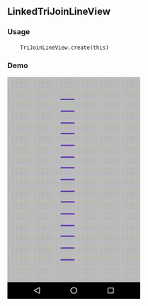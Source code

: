 ## LinkedTriJoinLineView

### Usage
```
    TriJoinLineView.create(this)
```

### Demo

<img src="https://github.com/Anwesh43/LinkedTriJoinLineView/blob/master/demo/trijoinlineview.gif" width = "300px" height = "500px">